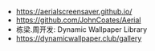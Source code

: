 - https://aerialscreensaver.github.io/
- https://github.com/JohnCoates/Aerial
- 栋梁.周开发: Dynamic Wallpaper Library 
- https://dynamicwallpaper.club/gallery